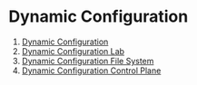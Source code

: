 # Dynamic Configuration

1. [Dynamic Configuration](./Dynamic_Configuration.md)
2. [Dynamic Configuration Lab](./Dynamic_Configuration_FileSystem.md)
3. [Dynamic Configuration File System](./Dynamic_Configuration_FileSystem.md)
4. [Dynamic Configuration Control Plane](./Dynamic_Configuration_Control_Plane.md)


